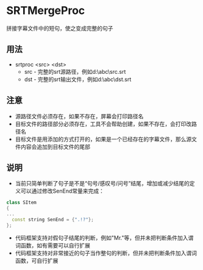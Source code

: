 # SRTMergeProc
拼接字幕文件中的短句，使之变成完整的句子

## 用法
- srtproc \<src\> \<dst\>
  - src - 完整的srt源路径，例如d:\abc\src.srt
  - dst - 完整的srt输出文件，例如d:\abc\dst.srt
  
## 注意
- 源路径文件必须存在，如果不存在，屏幕会打印路径名
- 目标文件的路径部分必须存在，工具不会帮助创建，如果不存在，会打印改路径名
- 目标文件是用添加的方式打开的，如果是一个已经存在的字幕文件，那么源文件内容会追加到目标文件的尾部

## 说明
- 当前只简单判断了句子是不是“句号/感叹号/问号”结尾，增加或减少结尾的定义可以通过修改SenEnd常量来完成：
```cpp
class SItem
{
...
  const string SenEnd = {".!?"};
};
```

- 代码框架支持对假句子结尾的判断，例如"Mr."等，但并未把判断条件加入谓词函数，如有需要可以自行扩展
- 代码框架支持对非常接近的句子当作整句的判断，但并未把判断条件加入谓词函数，可自行扩展
